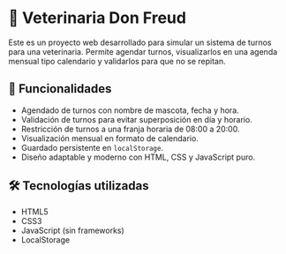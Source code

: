 # 🐾 Veterinaria Don Freud

Este es un proyecto web desarrollado para simular un sistema de turnos para una veterinaria. Permite agendar turnos, visualizarlos en una agenda mensual tipo calendario y validarlos para que no se repitan.

## 🚀 Funcionalidades

- Agendado de turnos con nombre de mascota, fecha y hora.
- Validación de turnos para evitar superposición en día y horario.
- Restricción de turnos a una franja horaria de 08:00 a 20:00.
- Visualización mensual en formato de calendario.
- Guardado persistente en `localStorage`.
- Diseño adaptable y moderno con HTML, CSS y JavaScript puro.

## 🛠 Tecnologías utilizadas

- HTML5
- CSS3
- JavaScript (sin frameworks)
- LocalStorage

